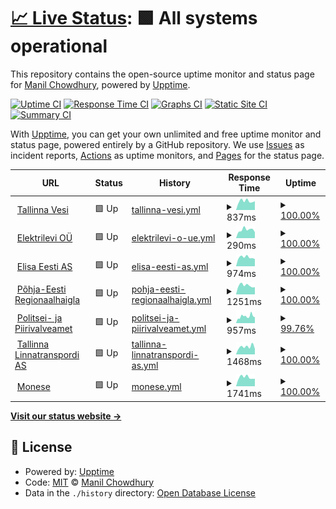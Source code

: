# [📈 Live Status](https://keywordnew.github.io/tallinn-watchtower): <!--live status--> **🟩 All systems operational**

This repository contains the open-source uptime monitor and status page for [Manil Chowdhury](https://manil.xyz), powered by [Upptime](https://github.com/upptime/upptime).

[![Uptime CI](https://github.com/keywordnew/tallinn-watchtower/workflows/Uptime%20CI/badge.svg)](https://github.com/keywordnew/tallinn-watchtower/actions?query=workflow%3A%22Uptime+CI%22)
[![Response Time CI](https://github.com/keywordnew/tallinn-watchtower/workflows/Response%20Time%20CI/badge.svg)](https://github.com/keywordnew/tallinn-watchtower/actions?query=workflow%3A%22Response+Time+CI%22)
[![Graphs CI](https://github.com/keywordnew/tallinn-watchtower/workflows/Graphs%20CI/badge.svg)](https://github.com/keywordnew/tallinn-watchtower/actions?query=workflow%3A%22Graphs+CI%22)
[![Static Site CI](https://github.com/keywordnew/tallinn-watchtower/workflows/Static%20Site%20CI/badge.svg)](https://github.com/keywordnew/tallinn-watchtower/actions?query=workflow%3A%22Static+Site+CI%22)
[![Summary CI](https://github.com/keywordnew/tallinn-watchtower/workflows/Summary%20CI/badge.svg)](https://github.com/keywordnew/tallinn-watchtower/actions?query=workflow%3A%22Summary+CI%22)

With [Upptime](https://upptime.js.org), you can get your own unlimited and free uptime monitor and status page, powered entirely by a GitHub repository. We use [Issues](https://github.com/keywordnew/tallinn-watchtower/issues) as incident reports, [Actions](https://github.com/keywordnew/tallinn-watchtower/actions) as uptime monitors, and [Pages](https://keywordnew.github.io/tallinn-watchtower) for the status page.

<!--start: status pages-->
<!-- This summary is generated by Upptime (https://github.com/upptime/upptime) -->
<!-- Do not edit this manually, your changes will be overwritten -->
<!-- prettier-ignore -->
| URL | Status | History | Response Time | Uptime |
| --- | ------ | ------- | ------------- | ------ |
| <img alt="" src="https://nilspace.xyz/content/images/2023/05/water.png" height="13"> [Tallinna Vesi](https://tallinnavesi.ee/) | 🟩 Up | [tallinna-vesi.yml](https://github.com/keywordnew/tallinn-watchtower/commits/HEAD/history/tallinna-vesi.yml) | <details><summary><img alt="Response time graph" src="./graphs/tallinna-vesi/response-time-week.png" height="20"> 837ms</summary><br><a href="https://keywordnew.github.io/tallinn-watchtower/history/tallinna-vesi"><img alt="Response time 1063" src="https://img.shields.io/endpoint?url=https%3A%2F%2Fraw.githubusercontent.com%2Fkeywordnew%2Ftallinn-watchtower%2FHEAD%2Fapi%2Ftallinna-vesi%2Fresponse-time.json"></a><br><a href="https://keywordnew.github.io/tallinn-watchtower/history/tallinna-vesi"><img alt="24-hour response time 824" src="https://img.shields.io/endpoint?url=https%3A%2F%2Fraw.githubusercontent.com%2Fkeywordnew%2Ftallinn-watchtower%2FHEAD%2Fapi%2Ftallinna-vesi%2Fresponse-time-day.json"></a><br><a href="https://keywordnew.github.io/tallinn-watchtower/history/tallinna-vesi"><img alt="7-day response time 837" src="https://img.shields.io/endpoint?url=https%3A%2F%2Fraw.githubusercontent.com%2Fkeywordnew%2Ftallinn-watchtower%2FHEAD%2Fapi%2Ftallinna-vesi%2Fresponse-time-week.json"></a><br><a href="https://keywordnew.github.io/tallinn-watchtower/history/tallinna-vesi"><img alt="30-day response time 965" src="https://img.shields.io/endpoint?url=https%3A%2F%2Fraw.githubusercontent.com%2Fkeywordnew%2Ftallinn-watchtower%2FHEAD%2Fapi%2Ftallinna-vesi%2Fresponse-time-month.json"></a><br><a href="https://keywordnew.github.io/tallinn-watchtower/history/tallinna-vesi"><img alt="1-year response time 1063" src="https://img.shields.io/endpoint?url=https%3A%2F%2Fraw.githubusercontent.com%2Fkeywordnew%2Ftallinn-watchtower%2FHEAD%2Fapi%2Ftallinna-vesi%2Fresponse-time-year.json"></a></details> | <details><summary><a href="https://keywordnew.github.io/tallinn-watchtower/history/tallinna-vesi">100.00%</a></summary><a href="https://keywordnew.github.io/tallinn-watchtower/history/tallinna-vesi"><img alt="All-time uptime 100.00%" src="https://img.shields.io/endpoint?url=https%3A%2F%2Fraw.githubusercontent.com%2Fkeywordnew%2Ftallinn-watchtower%2FHEAD%2Fapi%2Ftallinna-vesi%2Fuptime.json"></a><br><a href="https://keywordnew.github.io/tallinn-watchtower/history/tallinna-vesi"><img alt="24-hour uptime 100.00%" src="https://img.shields.io/endpoint?url=https%3A%2F%2Fraw.githubusercontent.com%2Fkeywordnew%2Ftallinn-watchtower%2FHEAD%2Fapi%2Ftallinna-vesi%2Fuptime-day.json"></a><br><a href="https://keywordnew.github.io/tallinn-watchtower/history/tallinna-vesi"><img alt="7-day uptime 100.00%" src="https://img.shields.io/endpoint?url=https%3A%2F%2Fraw.githubusercontent.com%2Fkeywordnew%2Ftallinn-watchtower%2FHEAD%2Fapi%2Ftallinna-vesi%2Fuptime-week.json"></a><br><a href="https://keywordnew.github.io/tallinn-watchtower/history/tallinna-vesi"><img alt="30-day uptime 100.00%" src="https://img.shields.io/endpoint?url=https%3A%2F%2Fraw.githubusercontent.com%2Fkeywordnew%2Ftallinn-watchtower%2FHEAD%2Fapi%2Ftallinna-vesi%2Fuptime-month.json"></a><br><a href="https://keywordnew.github.io/tallinn-watchtower/history/tallinna-vesi"><img alt="1-year uptime 100.00%" src="https://img.shields.io/endpoint?url=https%3A%2F%2Fraw.githubusercontent.com%2Fkeywordnew%2Ftallinn-watchtower%2FHEAD%2Fapi%2Ftallinna-vesi%2Fuptime-year.json"></a></details>
| <img alt="" src="https://nilspace.xyz/content/images/2023/05/power-1.png" height="13"> [Elektrilevi OÜ](https://www.elektrilevi.ee/en/avaleht) | 🟩 Up | [elektrilevi-o-ue.yml](https://github.com/keywordnew/tallinn-watchtower/commits/HEAD/history/elektrilevi-o-ue.yml) | <details><summary><img alt="Response time graph" src="./graphs/elektrilevi-o-ue/response-time-week.png" height="20"> 290ms</summary><br><a href="https://keywordnew.github.io/tallinn-watchtower/history/elektrilevi-o-ue"><img alt="Response time 807" src="https://img.shields.io/endpoint?url=https%3A%2F%2Fraw.githubusercontent.com%2Fkeywordnew%2Ftallinn-watchtower%2FHEAD%2Fapi%2Felektrilevi-o-ue%2Fresponse-time.json"></a><br><a href="https://keywordnew.github.io/tallinn-watchtower/history/elektrilevi-o-ue"><img alt="24-hour response time 207" src="https://img.shields.io/endpoint?url=https%3A%2F%2Fraw.githubusercontent.com%2Fkeywordnew%2Ftallinn-watchtower%2FHEAD%2Fapi%2Felektrilevi-o-ue%2Fresponse-time-day.json"></a><br><a href="https://keywordnew.github.io/tallinn-watchtower/history/elektrilevi-o-ue"><img alt="7-day response time 290" src="https://img.shields.io/endpoint?url=https%3A%2F%2Fraw.githubusercontent.com%2Fkeywordnew%2Ftallinn-watchtower%2FHEAD%2Fapi%2Felektrilevi-o-ue%2Fresponse-time-week.json"></a><br><a href="https://keywordnew.github.io/tallinn-watchtower/history/elektrilevi-o-ue"><img alt="30-day response time 438" src="https://img.shields.io/endpoint?url=https%3A%2F%2Fraw.githubusercontent.com%2Fkeywordnew%2Ftallinn-watchtower%2FHEAD%2Fapi%2Felektrilevi-o-ue%2Fresponse-time-month.json"></a><br><a href="https://keywordnew.github.io/tallinn-watchtower/history/elektrilevi-o-ue"><img alt="1-year response time 807" src="https://img.shields.io/endpoint?url=https%3A%2F%2Fraw.githubusercontent.com%2Fkeywordnew%2Ftallinn-watchtower%2FHEAD%2Fapi%2Felektrilevi-o-ue%2Fresponse-time-year.json"></a></details> | <details><summary><a href="https://keywordnew.github.io/tallinn-watchtower/history/elektrilevi-o-ue">100.00%</a></summary><a href="https://keywordnew.github.io/tallinn-watchtower/history/elektrilevi-o-ue"><img alt="All-time uptime 99.95%" src="https://img.shields.io/endpoint?url=https%3A%2F%2Fraw.githubusercontent.com%2Fkeywordnew%2Ftallinn-watchtower%2FHEAD%2Fapi%2Felektrilevi-o-ue%2Fuptime.json"></a><br><a href="https://keywordnew.github.io/tallinn-watchtower/history/elektrilevi-o-ue"><img alt="24-hour uptime 100.00%" src="https://img.shields.io/endpoint?url=https%3A%2F%2Fraw.githubusercontent.com%2Fkeywordnew%2Ftallinn-watchtower%2FHEAD%2Fapi%2Felektrilevi-o-ue%2Fuptime-day.json"></a><br><a href="https://keywordnew.github.io/tallinn-watchtower/history/elektrilevi-o-ue"><img alt="7-day uptime 100.00%" src="https://img.shields.io/endpoint?url=https%3A%2F%2Fraw.githubusercontent.com%2Fkeywordnew%2Ftallinn-watchtower%2FHEAD%2Fapi%2Felektrilevi-o-ue%2Fuptime-week.json"></a><br><a href="https://keywordnew.github.io/tallinn-watchtower/history/elektrilevi-o-ue"><img alt="30-day uptime 100.00%" src="https://img.shields.io/endpoint?url=https%3A%2F%2Fraw.githubusercontent.com%2Fkeywordnew%2Ftallinn-watchtower%2FHEAD%2Fapi%2Felektrilevi-o-ue%2Fuptime-month.json"></a><br><a href="https://keywordnew.github.io/tallinn-watchtower/history/elektrilevi-o-ue"><img alt="1-year uptime 99.95%" src="https://img.shields.io/endpoint?url=https%3A%2F%2Fraw.githubusercontent.com%2Fkeywordnew%2Ftallinn-watchtower%2FHEAD%2Fapi%2Felektrilevi-o-ue%2Fuptime-year.json"></a></details>
| <img alt="" src="https://nilspace.xyz/content/images/2023/05/communication.png" height="13"> [Elisa Eesti AS](https://www.elisa.ee/) | 🟩 Up | [elisa-eesti-as.yml](https://github.com/keywordnew/tallinn-watchtower/commits/HEAD/history/elisa-eesti-as.yml) | <details><summary><img alt="Response time graph" src="./graphs/elisa-eesti-as/response-time-week.png" height="20"> 974ms</summary><br><a href="https://keywordnew.github.io/tallinn-watchtower/history/elisa-eesti-as"><img alt="Response time 1168" src="https://img.shields.io/endpoint?url=https%3A%2F%2Fraw.githubusercontent.com%2Fkeywordnew%2Ftallinn-watchtower%2FHEAD%2Fapi%2Felisa-eesti-as%2Fresponse-time.json"></a><br><a href="https://keywordnew.github.io/tallinn-watchtower/history/elisa-eesti-as"><img alt="24-hour response time 799" src="https://img.shields.io/endpoint?url=https%3A%2F%2Fraw.githubusercontent.com%2Fkeywordnew%2Ftallinn-watchtower%2FHEAD%2Fapi%2Felisa-eesti-as%2Fresponse-time-day.json"></a><br><a href="https://keywordnew.github.io/tallinn-watchtower/history/elisa-eesti-as"><img alt="7-day response time 974" src="https://img.shields.io/endpoint?url=https%3A%2F%2Fraw.githubusercontent.com%2Fkeywordnew%2Ftallinn-watchtower%2FHEAD%2Fapi%2Felisa-eesti-as%2Fresponse-time-week.json"></a><br><a href="https://keywordnew.github.io/tallinn-watchtower/history/elisa-eesti-as"><img alt="30-day response time 1007" src="https://img.shields.io/endpoint?url=https%3A%2F%2Fraw.githubusercontent.com%2Fkeywordnew%2Ftallinn-watchtower%2FHEAD%2Fapi%2Felisa-eesti-as%2Fresponse-time-month.json"></a><br><a href="https://keywordnew.github.io/tallinn-watchtower/history/elisa-eesti-as"><img alt="1-year response time 1168" src="https://img.shields.io/endpoint?url=https%3A%2F%2Fraw.githubusercontent.com%2Fkeywordnew%2Ftallinn-watchtower%2FHEAD%2Fapi%2Felisa-eesti-as%2Fresponse-time-year.json"></a></details> | <details><summary><a href="https://keywordnew.github.io/tallinn-watchtower/history/elisa-eesti-as">100.00%</a></summary><a href="https://keywordnew.github.io/tallinn-watchtower/history/elisa-eesti-as"><img alt="All-time uptime 99.98%" src="https://img.shields.io/endpoint?url=https%3A%2F%2Fraw.githubusercontent.com%2Fkeywordnew%2Ftallinn-watchtower%2FHEAD%2Fapi%2Felisa-eesti-as%2Fuptime.json"></a><br><a href="https://keywordnew.github.io/tallinn-watchtower/history/elisa-eesti-as"><img alt="24-hour uptime 100.00%" src="https://img.shields.io/endpoint?url=https%3A%2F%2Fraw.githubusercontent.com%2Fkeywordnew%2Ftallinn-watchtower%2FHEAD%2Fapi%2Felisa-eesti-as%2Fuptime-day.json"></a><br><a href="https://keywordnew.github.io/tallinn-watchtower/history/elisa-eesti-as"><img alt="7-day uptime 100.00%" src="https://img.shields.io/endpoint?url=https%3A%2F%2Fraw.githubusercontent.com%2Fkeywordnew%2Ftallinn-watchtower%2FHEAD%2Fapi%2Felisa-eesti-as%2Fuptime-week.json"></a><br><a href="https://keywordnew.github.io/tallinn-watchtower/history/elisa-eesti-as"><img alt="30-day uptime 100.00%" src="https://img.shields.io/endpoint?url=https%3A%2F%2Fraw.githubusercontent.com%2Fkeywordnew%2Ftallinn-watchtower%2FHEAD%2Fapi%2Felisa-eesti-as%2Fuptime-month.json"></a><br><a href="https://keywordnew.github.io/tallinn-watchtower/history/elisa-eesti-as"><img alt="1-year uptime 99.98%" src="https://img.shields.io/endpoint?url=https%3A%2F%2Fraw.githubusercontent.com%2Fkeywordnew%2Ftallinn-watchtower%2FHEAD%2Fapi%2Felisa-eesti-as%2Fuptime-year.json"></a></details>
| <img alt="" src="https://nilspace.xyz/content/images/2023/05/hospital.png" height="13"> [Põhja-Eesti Regionaalhaigla](https://www.regionaalhaigla.ee/) | 🟩 Up | [pohja-eesti-regionaalhaigla.yml](https://github.com/keywordnew/tallinn-watchtower/commits/HEAD/history/pohja-eesti-regionaalhaigla.yml) | <details><summary><img alt="Response time graph" src="./graphs/pohja-eesti-regionaalhaigla/response-time-week.png" height="20"> 1251ms</summary><br><a href="https://keywordnew.github.io/tallinn-watchtower/history/pohja-eesti-regionaalhaigla"><img alt="Response time 1445" src="https://img.shields.io/endpoint?url=https%3A%2F%2Fraw.githubusercontent.com%2Fkeywordnew%2Ftallinn-watchtower%2FHEAD%2Fapi%2Fpohja-eesti-regionaalhaigla%2Fresponse-time.json"></a><br><a href="https://keywordnew.github.io/tallinn-watchtower/history/pohja-eesti-regionaalhaigla"><img alt="24-hour response time 1028" src="https://img.shields.io/endpoint?url=https%3A%2F%2Fraw.githubusercontent.com%2Fkeywordnew%2Ftallinn-watchtower%2FHEAD%2Fapi%2Fpohja-eesti-regionaalhaigla%2Fresponse-time-day.json"></a><br><a href="https://keywordnew.github.io/tallinn-watchtower/history/pohja-eesti-regionaalhaigla"><img alt="7-day response time 1251" src="https://img.shields.io/endpoint?url=https%3A%2F%2Fraw.githubusercontent.com%2Fkeywordnew%2Ftallinn-watchtower%2FHEAD%2Fapi%2Fpohja-eesti-regionaalhaigla%2Fresponse-time-week.json"></a><br><a href="https://keywordnew.github.io/tallinn-watchtower/history/pohja-eesti-regionaalhaigla"><img alt="30-day response time 1304" src="https://img.shields.io/endpoint?url=https%3A%2F%2Fraw.githubusercontent.com%2Fkeywordnew%2Ftallinn-watchtower%2FHEAD%2Fapi%2Fpohja-eesti-regionaalhaigla%2Fresponse-time-month.json"></a><br><a href="https://keywordnew.github.io/tallinn-watchtower/history/pohja-eesti-regionaalhaigla"><img alt="1-year response time 1445" src="https://img.shields.io/endpoint?url=https%3A%2F%2Fraw.githubusercontent.com%2Fkeywordnew%2Ftallinn-watchtower%2FHEAD%2Fapi%2Fpohja-eesti-regionaalhaigla%2Fresponse-time-year.json"></a></details> | <details><summary><a href="https://keywordnew.github.io/tallinn-watchtower/history/pohja-eesti-regionaalhaigla">100.00%</a></summary><a href="https://keywordnew.github.io/tallinn-watchtower/history/pohja-eesti-regionaalhaigla"><img alt="All-time uptime 99.99%" src="https://img.shields.io/endpoint?url=https%3A%2F%2Fraw.githubusercontent.com%2Fkeywordnew%2Ftallinn-watchtower%2FHEAD%2Fapi%2Fpohja-eesti-regionaalhaigla%2Fuptime.json"></a><br><a href="https://keywordnew.github.io/tallinn-watchtower/history/pohja-eesti-regionaalhaigla"><img alt="24-hour uptime 100.00%" src="https://img.shields.io/endpoint?url=https%3A%2F%2Fraw.githubusercontent.com%2Fkeywordnew%2Ftallinn-watchtower%2FHEAD%2Fapi%2Fpohja-eesti-regionaalhaigla%2Fuptime-day.json"></a><br><a href="https://keywordnew.github.io/tallinn-watchtower/history/pohja-eesti-regionaalhaigla"><img alt="7-day uptime 100.00%" src="https://img.shields.io/endpoint?url=https%3A%2F%2Fraw.githubusercontent.com%2Fkeywordnew%2Ftallinn-watchtower%2FHEAD%2Fapi%2Fpohja-eesti-regionaalhaigla%2Fuptime-week.json"></a><br><a href="https://keywordnew.github.io/tallinn-watchtower/history/pohja-eesti-regionaalhaigla"><img alt="30-day uptime 100.00%" src="https://img.shields.io/endpoint?url=https%3A%2F%2Fraw.githubusercontent.com%2Fkeywordnew%2Ftallinn-watchtower%2FHEAD%2Fapi%2Fpohja-eesti-regionaalhaigla%2Fuptime-month.json"></a><br><a href="https://keywordnew.github.io/tallinn-watchtower/history/pohja-eesti-regionaalhaigla"><img alt="1-year uptime 99.99%" src="https://img.shields.io/endpoint?url=https%3A%2F%2Fraw.githubusercontent.com%2Fkeywordnew%2Ftallinn-watchtower%2FHEAD%2Fapi%2Fpohja-eesti-regionaalhaigla%2Fuptime-year.json"></a></details>
| <img alt="" src="https://nilspace.xyz/content/images/2023/05/emergency.png" height="13"> [Politsei- ja Piirivalveamet](https://www.politsei.ee/) | 🟩 Up | [politsei-ja-piirivalveamet.yml](https://github.com/keywordnew/tallinn-watchtower/commits/HEAD/history/politsei-ja-piirivalveamet.yml) | <details><summary><img alt="Response time graph" src="./graphs/politsei-ja-piirivalveamet/response-time-week.png" height="20"> 957ms</summary><br><a href="https://keywordnew.github.io/tallinn-watchtower/history/politsei-ja-piirivalveamet"><img alt="Response time 1126" src="https://img.shields.io/endpoint?url=https%3A%2F%2Fraw.githubusercontent.com%2Fkeywordnew%2Ftallinn-watchtower%2FHEAD%2Fapi%2Fpolitsei-ja-piirivalveamet%2Fresponse-time.json"></a><br><a href="https://keywordnew.github.io/tallinn-watchtower/history/politsei-ja-piirivalveamet"><img alt="24-hour response time 969" src="https://img.shields.io/endpoint?url=https%3A%2F%2Fraw.githubusercontent.com%2Fkeywordnew%2Ftallinn-watchtower%2FHEAD%2Fapi%2Fpolitsei-ja-piirivalveamet%2Fresponse-time-day.json"></a><br><a href="https://keywordnew.github.io/tallinn-watchtower/history/politsei-ja-piirivalveamet"><img alt="7-day response time 957" src="https://img.shields.io/endpoint?url=https%3A%2F%2Fraw.githubusercontent.com%2Fkeywordnew%2Ftallinn-watchtower%2FHEAD%2Fapi%2Fpolitsei-ja-piirivalveamet%2Fresponse-time-week.json"></a><br><a href="https://keywordnew.github.io/tallinn-watchtower/history/politsei-ja-piirivalveamet"><img alt="30-day response time 940" src="https://img.shields.io/endpoint?url=https%3A%2F%2Fraw.githubusercontent.com%2Fkeywordnew%2Ftallinn-watchtower%2FHEAD%2Fapi%2Fpolitsei-ja-piirivalveamet%2Fresponse-time-month.json"></a><br><a href="https://keywordnew.github.io/tallinn-watchtower/history/politsei-ja-piirivalveamet"><img alt="1-year response time 1126" src="https://img.shields.io/endpoint?url=https%3A%2F%2Fraw.githubusercontent.com%2Fkeywordnew%2Ftallinn-watchtower%2FHEAD%2Fapi%2Fpolitsei-ja-piirivalveamet%2Fresponse-time-year.json"></a></details> | <details><summary><a href="https://keywordnew.github.io/tallinn-watchtower/history/politsei-ja-piirivalveamet">99.76%</a></summary><a href="https://keywordnew.github.io/tallinn-watchtower/history/politsei-ja-piirivalveamet"><img alt="All-time uptime 99.97%" src="https://img.shields.io/endpoint?url=https%3A%2F%2Fraw.githubusercontent.com%2Fkeywordnew%2Ftallinn-watchtower%2FHEAD%2Fapi%2Fpolitsei-ja-piirivalveamet%2Fuptime.json"></a><br><a href="https://keywordnew.github.io/tallinn-watchtower/history/politsei-ja-piirivalveamet"><img alt="24-hour uptime 98.33%" src="https://img.shields.io/endpoint?url=https%3A%2F%2Fraw.githubusercontent.com%2Fkeywordnew%2Ftallinn-watchtower%2FHEAD%2Fapi%2Fpolitsei-ja-piirivalveamet%2Fuptime-day.json"></a><br><a href="https://keywordnew.github.io/tallinn-watchtower/history/politsei-ja-piirivalveamet"><img alt="7-day uptime 99.76%" src="https://img.shields.io/endpoint?url=https%3A%2F%2Fraw.githubusercontent.com%2Fkeywordnew%2Ftallinn-watchtower%2FHEAD%2Fapi%2Fpolitsei-ja-piirivalveamet%2Fuptime-week.json"></a><br><a href="https://keywordnew.github.io/tallinn-watchtower/history/politsei-ja-piirivalveamet"><img alt="30-day uptime 99.95%" src="https://img.shields.io/endpoint?url=https%3A%2F%2Fraw.githubusercontent.com%2Fkeywordnew%2Ftallinn-watchtower%2FHEAD%2Fapi%2Fpolitsei-ja-piirivalveamet%2Fuptime-month.json"></a><br><a href="https://keywordnew.github.io/tallinn-watchtower/history/politsei-ja-piirivalveamet"><img alt="1-year uptime 99.97%" src="https://img.shields.io/endpoint?url=https%3A%2F%2Fraw.githubusercontent.com%2Fkeywordnew%2Ftallinn-watchtower%2FHEAD%2Fapi%2Fpolitsei-ja-piirivalveamet%2Fuptime-year.json"></a></details>
| <img alt="" src="https://nilspace.xyz/content/images/2023/05/transportation-1.png" height="13"> [Tallinna Linnatranspordi AS](https://www.tlt.ee/) | 🟩 Up | [tallinna-linnatranspordi-as.yml](https://github.com/keywordnew/tallinn-watchtower/commits/HEAD/history/tallinna-linnatranspordi-as.yml) | <details><summary><img alt="Response time graph" src="./graphs/tallinna-linnatranspordi-as/response-time-week.png" height="20"> 1468ms</summary><br><a href="https://keywordnew.github.io/tallinn-watchtower/history/tallinna-linnatranspordi-as"><img alt="Response time 1406" src="https://img.shields.io/endpoint?url=https%3A%2F%2Fraw.githubusercontent.com%2Fkeywordnew%2Ftallinn-watchtower%2FHEAD%2Fapi%2Ftallinna-linnatranspordi-as%2Fresponse-time.json"></a><br><a href="https://keywordnew.github.io/tallinn-watchtower/history/tallinna-linnatranspordi-as"><img alt="24-hour response time 1062" src="https://img.shields.io/endpoint?url=https%3A%2F%2Fraw.githubusercontent.com%2Fkeywordnew%2Ftallinn-watchtower%2FHEAD%2Fapi%2Ftallinna-linnatranspordi-as%2Fresponse-time-day.json"></a><br><a href="https://keywordnew.github.io/tallinn-watchtower/history/tallinna-linnatranspordi-as"><img alt="7-day response time 1468" src="https://img.shields.io/endpoint?url=https%3A%2F%2Fraw.githubusercontent.com%2Fkeywordnew%2Ftallinn-watchtower%2FHEAD%2Fapi%2Ftallinna-linnatranspordi-as%2Fresponse-time-week.json"></a><br><a href="https://keywordnew.github.io/tallinn-watchtower/history/tallinna-linnatranspordi-as"><img alt="30-day response time 1371" src="https://img.shields.io/endpoint?url=https%3A%2F%2Fraw.githubusercontent.com%2Fkeywordnew%2Ftallinn-watchtower%2FHEAD%2Fapi%2Ftallinna-linnatranspordi-as%2Fresponse-time-month.json"></a><br><a href="https://keywordnew.github.io/tallinn-watchtower/history/tallinna-linnatranspordi-as"><img alt="1-year response time 1406" src="https://img.shields.io/endpoint?url=https%3A%2F%2Fraw.githubusercontent.com%2Fkeywordnew%2Ftallinn-watchtower%2FHEAD%2Fapi%2Ftallinna-linnatranspordi-as%2Fresponse-time-year.json"></a></details> | <details><summary><a href="https://keywordnew.github.io/tallinn-watchtower/history/tallinna-linnatranspordi-as">100.00%</a></summary><a href="https://keywordnew.github.io/tallinn-watchtower/history/tallinna-linnatranspordi-as"><img alt="All-time uptime 99.99%" src="https://img.shields.io/endpoint?url=https%3A%2F%2Fraw.githubusercontent.com%2Fkeywordnew%2Ftallinn-watchtower%2FHEAD%2Fapi%2Ftallinna-linnatranspordi-as%2Fuptime.json"></a><br><a href="https://keywordnew.github.io/tallinn-watchtower/history/tallinna-linnatranspordi-as"><img alt="24-hour uptime 100.00%" src="https://img.shields.io/endpoint?url=https%3A%2F%2Fraw.githubusercontent.com%2Fkeywordnew%2Ftallinn-watchtower%2FHEAD%2Fapi%2Ftallinna-linnatranspordi-as%2Fuptime-day.json"></a><br><a href="https://keywordnew.github.io/tallinn-watchtower/history/tallinna-linnatranspordi-as"><img alt="7-day uptime 100.00%" src="https://img.shields.io/endpoint?url=https%3A%2F%2Fraw.githubusercontent.com%2Fkeywordnew%2Ftallinn-watchtower%2FHEAD%2Fapi%2Ftallinna-linnatranspordi-as%2Fuptime-week.json"></a><br><a href="https://keywordnew.github.io/tallinn-watchtower/history/tallinna-linnatranspordi-as"><img alt="30-day uptime 100.00%" src="https://img.shields.io/endpoint?url=https%3A%2F%2Fraw.githubusercontent.com%2Fkeywordnew%2Ftallinn-watchtower%2FHEAD%2Fapi%2Ftallinna-linnatranspordi-as%2Fuptime-month.json"></a><br><a href="https://keywordnew.github.io/tallinn-watchtower/history/tallinna-linnatranspordi-as"><img alt="1-year uptime 99.99%" src="https://img.shields.io/endpoint?url=https%3A%2F%2Fraw.githubusercontent.com%2Fkeywordnew%2Ftallinn-watchtower%2FHEAD%2Fapi%2Ftallinna-linnatranspordi-as%2Fuptime-year.json"></a></details>
| <img alt="" src="https://nilspace.xyz/content/images/2023/05/payment.png" height="13"> [Monese](https://www.monese.com) | 🟩 Up | [monese.yml](https://github.com/keywordnew/tallinn-watchtower/commits/HEAD/history/monese.yml) | <details><summary><img alt="Response time graph" src="./graphs/monese/response-time-week.png" height="20"> 1741ms</summary><br><a href="https://keywordnew.github.io/tallinn-watchtower/history/monese"><img alt="Response time 1703" src="https://img.shields.io/endpoint?url=https%3A%2F%2Fraw.githubusercontent.com%2Fkeywordnew%2Ftallinn-watchtower%2FHEAD%2Fapi%2Fmonese%2Fresponse-time.json"></a><br><a href="https://keywordnew.github.io/tallinn-watchtower/history/monese"><img alt="24-hour response time 1465" src="https://img.shields.io/endpoint?url=https%3A%2F%2Fraw.githubusercontent.com%2Fkeywordnew%2Ftallinn-watchtower%2FHEAD%2Fapi%2Fmonese%2Fresponse-time-day.json"></a><br><a href="https://keywordnew.github.io/tallinn-watchtower/history/monese"><img alt="7-day response time 1741" src="https://img.shields.io/endpoint?url=https%3A%2F%2Fraw.githubusercontent.com%2Fkeywordnew%2Ftallinn-watchtower%2FHEAD%2Fapi%2Fmonese%2Fresponse-time-week.json"></a><br><a href="https://keywordnew.github.io/tallinn-watchtower/history/monese"><img alt="30-day response time 1733" src="https://img.shields.io/endpoint?url=https%3A%2F%2Fraw.githubusercontent.com%2Fkeywordnew%2Ftallinn-watchtower%2FHEAD%2Fapi%2Fmonese%2Fresponse-time-month.json"></a><br><a href="https://keywordnew.github.io/tallinn-watchtower/history/monese"><img alt="1-year response time 1703" src="https://img.shields.io/endpoint?url=https%3A%2F%2Fraw.githubusercontent.com%2Fkeywordnew%2Ftallinn-watchtower%2FHEAD%2Fapi%2Fmonese%2Fresponse-time-year.json"></a></details> | <details><summary><a href="https://keywordnew.github.io/tallinn-watchtower/history/monese">100.00%</a></summary><a href="https://keywordnew.github.io/tallinn-watchtower/history/monese"><img alt="All-time uptime 74.74%" src="https://img.shields.io/endpoint?url=https%3A%2F%2Fraw.githubusercontent.com%2Fkeywordnew%2Ftallinn-watchtower%2FHEAD%2Fapi%2Fmonese%2Fuptime.json"></a><br><a href="https://keywordnew.github.io/tallinn-watchtower/history/monese"><img alt="24-hour uptime 100.00%" src="https://img.shields.io/endpoint?url=https%3A%2F%2Fraw.githubusercontent.com%2Fkeywordnew%2Ftallinn-watchtower%2FHEAD%2Fapi%2Fmonese%2Fuptime-day.json"></a><br><a href="https://keywordnew.github.io/tallinn-watchtower/history/monese"><img alt="7-day uptime 100.00%" src="https://img.shields.io/endpoint?url=https%3A%2F%2Fraw.githubusercontent.com%2Fkeywordnew%2Ftallinn-watchtower%2FHEAD%2Fapi%2Fmonese%2Fuptime-week.json"></a><br><a href="https://keywordnew.github.io/tallinn-watchtower/history/monese"><img alt="30-day uptime 100.00%" src="https://img.shields.io/endpoint?url=https%3A%2F%2Fraw.githubusercontent.com%2Fkeywordnew%2Ftallinn-watchtower%2FHEAD%2Fapi%2Fmonese%2Fuptime-month.json"></a><br><a href="https://keywordnew.github.io/tallinn-watchtower/history/monese"><img alt="1-year uptime 74.74%" src="https://img.shields.io/endpoint?url=https%3A%2F%2Fraw.githubusercontent.com%2Fkeywordnew%2Ftallinn-watchtower%2FHEAD%2Fapi%2Fmonese%2Fuptime-year.json"></a></details>

<!--end: status pages-->

[**Visit our status website →**](https://keywordnew.github.io/tallinn-watchtower)

## 📄 License

- Powered by: [Upptime](https://github.com/upptime/upptime)
- Code: [MIT](./LICENSE) © [Manil Chowdhury](https://manil.xyz)
- Data in the `./history` directory: [Open Database License](https://opendatacommons.org/licenses/odbl/1-0/)

